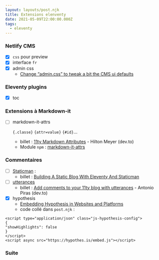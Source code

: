 ```yaml
---
layout: layouts/post.njk
title: Extensions elenventy
date: 2021-05-09T22:00:00.000Z
tags:
  - eleventy
---
```


### Netlify CMS

- [x] `css` pour preview
- [x] interface `fr`
- [x] admin css
  - [Change “admin.css” to tweak a bit the CMS ui defaults](https://answers.netlify.com/t/change-admin-css-to-tweak-a-bit-the-cms-ui-defaults/17835)

### Eleventy plugins

- [x] toc

### Extensions à Markdown-it

- [ ] markdown-it-attrs 
  
  `{.classe}` `{attr=value}` `{#id}`...

  - billet : [11ty Markdown Attributes](https://dev.to/iarehilton/11ty-markdown-attributes-2dl3) - Hilton Meyer (dev.to)
  - Module `npm` : [markdown-it-attrs](https://www.npmjs.com/package/markdown-it-attrs)

### Commentaires

- [ ] [Staticman](https://staticman.net) : 
  - billet : [Building A Static Blog With Eleventy And Staticman](https://kabardinovd.com/posts/eleventy-staticman/)
- [ ] [utterances](https://utteranc.es/)
  - billet : [Add comments to your 11ty blog with utterances](https://dev.to/antopiras89/add-comments-to-your-static-blog-with-utterances-3jao) - Antonio Piras (dev.to)
- [x] hypothesis
  - [Embedding Hypothesis in Websites and Platforms](https://web.hypothes.is/help/embedding-hypothesis-in-websites-and-platforms/)
  - code collé dans `post.njk` :
  
```
<script type="application/json" class="js-hypothesis-config">
{
"showHighlights": false
}
</script>
<script async src="https://hypothes.is/embed.js"></script>

```

### Suite